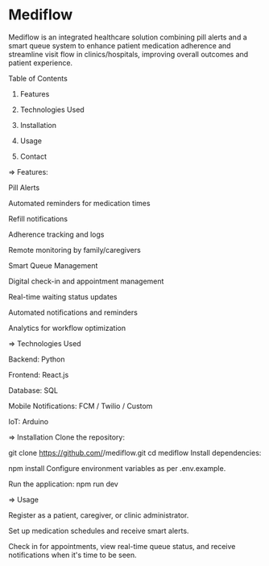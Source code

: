 # Mediflow
Mediflow is an integrated healthcare solution combining pill alerts and a smart queue system to enhance patient medication adherence and streamline visit flow in clinics/hospitals, improving overall outcomes and patient experience.

Table of Contents
1. Features

2. Technologies Used

3. Installation

4. Usage

5. Contact





=> Features:

Pill Alerts

Automated reminders for medication times

Refill notifications

Adherence tracking and logs

Remote monitoring by family/caregivers

Smart Queue Management

Digital check-in and appointment management

Real-time waiting status updates

Automated notifications and reminders

Analytics for workflow optimization

=> Technologies Used

Backend: Python

Frontend: React.js

Database: SQL 

Mobile Notifications: FCM / Twilio / Custom

IoT: Arduino 

=> Installation
Clone the repository:

git clone https://github.com/<yourorg>/mediflow.git
cd mediflow
Install dependencies:

npm install
Configure environment variables as per .env.example.

Run the application:
npm run dev

=> Usage

Register as a patient, caregiver, or clinic administrator.

Set up medication schedules and receive smart alerts.

Check in for appointments, view real-time queue status, and receive notifications when it's time to be seen.

